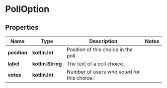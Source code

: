 
# PollOption

## Properties
Name | Type | Description | Notes
------------ | ------------- | ------------- | -------------
**position** | **kotlin.Int** | Position of this choice in the poll. | 
**label** | **kotlin.String** | The text of a poll choice. | 
**votes** | **kotlin.Int** | Number of users who voted for this choice. | 




